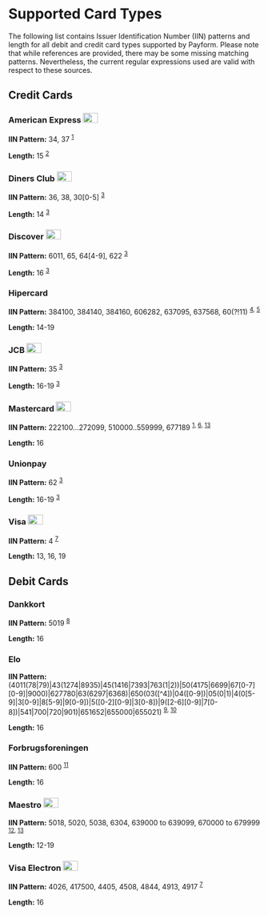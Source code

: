 # Supported Card Types

The following list contains Issuer Identification Number (IIN) patterns and length for all debit and credit card types supported by Payform. Please note that while references are provided, there may be some missing matching patterns. Nevertheless, the current regular expressions used are valid with respect to these sources.

## Credit Cards

### American Express <img src="https://user-images.githubusercontent.com/6437556/45498241-a561a100-b747-11e8-995d-4a935e4c7b5c.png" width="30" height="20">

**IIN Pattern:** 34, 37 <sup>[1]</sup>

**Length:** 15 <sup>[2]</sup>

### Diners Club <img src="https://user-images.githubusercontent.com/6437556/45498174-8400b500-b747-11e8-9afd-85ea2441a9be.png" width="30" height="20">

**IIN Pattern:** 36, 38, 30[0-5] <sup>[3]</sup>

**Length:** 14 <sup>[3]</sup>

### Discover <img src="https://user-images.githubusercontent.com/6437556/45498205-94b12b00-b747-11e8-8749-938483df9cf4.png" width="30" height="20">

**IIN Pattern:** 6011, 65, 64[4-9], 622 <sup>[3]</sup>

**Length:** 16 <sup>[3]</sup>

### Hipercard

**IIN Pattern:** 384100, 384140, 384160, 606282, 637095, 637568, 60(?!11) <sup> [4], [5]</sup>

**Length:** 14-19 

### JCB <img src="https://user-images.githubusercontent.com/6437556/45514600-c2ac6480-b773-11e8-9565-b24839dfa816.png" width="30" height="20">

**IIN Pattern:** 35 <sup>[3]</sup>

**Length:** 16-19 <sup>[3]</sup>

### Mastercard <img src="https://user-images.githubusercontent.com/6437556/45498138-73503f00-b747-11e8-832d-aa23b5eab2a5.png" width="30" height="20">

**IIN Pattern:** 222100...272099, 510000..559999, 677189 <sup>[1], [6], [13]</sup>

**Length:** 16

### Unionpay

**IIN Pattern:** 62 <sup>[3]</sup>

**Length:** 16-19 <sup>[3]</sup>

### Visa <img src="https://user-images.githubusercontent.com/6437556/45498128-6c293100-b747-11e8-9d92-60c4cdca2436.png" width="30" height="20">

**IIN Pattern:** 4 <sup>[7]</sup>

**Length:** 13, 16, 19

## Debit Cards 

### Dankkort

**IIN Pattern:** 5019 <sup>[8]</sup>

**Length:** 16

### Elo

**IIN Pattern:** (4011(78|79)|43(1274|8935)|45(1416|7393|763(1|2))|50(4175|6699|67[0-7][0-9]|9000)|627780|63(6297|6368)|650(03([^4])|04([0-9])|05(0|1)|4(0[5-9]|3[0-9]|8[5-9]|9[0-9])|5([0-2][0-9]|3[0-8])|9([2-6][0-9]|7[0-8])|541|700|720|901)|651652|655000|655021) <sup>[9], [10]</sup>

**Length:** 16

### Forbrugsforeningen

**IIN Pattern:** 600 <sup>[11]</sup>

**Length:** 16

### Maestro <img src="https://user-images.githubusercontent.com/6437556/45498343-d17d2200-b747-11e8-8a17-7768071a0f2f.png" width="30" height="20">

**IIN Pattern:** 5018, 5020, 5038, 6304, 639000 to 639099, 670000 to 679999 <sup>[12], [13]</sup>

**Length:** 12-19

### Visa Electron <img src="https://user-images.githubusercontent.com/6437556/45514634-dfe13300-b773-11e8-8b1b-52b2bfc30438.png" width="30" height="20">

**IIN Pattern:** 4026, 417500, 4405, 4508, 4844, 4913, 4917 <sup>[7]</sup>

**Length:** 16

<!-- References -->

[1]: https://www.moneris.com/-/media/Moneris/Files/EN/Support/Compliance-Information/CAG_booklet.pdf
[2]: https://www.cybersource.com/developers/getting_started/test_and_manage/best_practices/card_type_id/
[3]: https://www.discovernetwork.com/downloads/IPP_VAR_Compliance.pdf
[4]: https://mage2.pro/t/topic/3865
[5]: https://stevemorse.org/ssn/List_of_Bank_Identification_Numbers.html
[6]: https://www.mastercard.us/en-us/issuers/get-support/2-series-bin-expansion.html
[7]: https://baymard.com/checkout-usability/credit-card-patterns
[8]: https://www.nets.eu/dk-da/kundeservice/Verifikation%20af%20betalingsl%C3%B8sninger/Documents/ct-trg-otrs-en.pdf
[9]: https://mage2.pro/t/topic/3867
[10]: https://github.com/Adyen/adyen-magento/issues/236
[11]: https://tech.dibspayment.com/D2/Toolbox/Test_information/Cards
[12]: http://blog.unibulmerchantservices.com/12-signs-of-a-valid-mastercard-card/
[13]: https://www.mastercard.us/content/dam/mccom/global/documents/mastercard-rules.pdf
